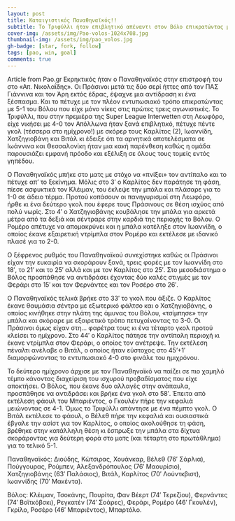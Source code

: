 ```yaml
---
layout: post
title: Καταιγιστικός Παναθηναϊκός!!
subtitle: Το Τριφύλλι ήταν επιβλητικό απέναντι στον Βόλο επικρατώντας με 5-1
cover-img: /assets/img/Pao-volos-1024x708.jpg
thumbnail-img: /assets/img/pao_volos.jpg
gh-badge: [star, fork, follow]
tags: [pao, win, goal]
comments: true
---
```

Article from Pao.gr 
Εκρηκτικός ήταν ο Παναθηναϊκός στην επιστροφή του στο «Απ. Νικολαΐδης». Οι Πράσινοι μετά τις δύο σερί ήττες από τον ΠΑΣ Γιάννινα και τον Άρη εκτός έδρας, έψαχνε μια αντίδραση κι ένα ξέσπασμα. Και το πέτυχε με τον πλέον εντυπωσιακό τρόπο επικρατώντας με 5-1 του Βόλου που είχε μόνο νίκες στις πρώτες τρεις αγωνιστικές. Το Τριφύλλι, που στην πρεμιέρα της Super League Interwetten στη Λεωφόρο, είχε νικήσει με 4-0 τον Απόλλωνα ήταν ξανά επιβλητικό, πέτυχε πέντε γκολ (τέσσερα στο ημίχρονο!) με σκόρερ τους Καρλίτος (2), Ιωαννίδη, Χατζηγιοβάνη και Βιτάλ κι έδειξε ότι τα αρνητικά αποτελέσματα σε Ιωάννινα και Θεσσαλονίκη ήταν μια κακή παρένθεση καθώς η ομάδα παρουσιάζει εμφανή πρόοδο και εξέλιξη σε όλους τους τομείς εντός γηπέδου.

Ο Παναθηναϊκός μπήκε στο ματς με στόχο να «πνίξει» τον αντίπαλο και το πέτυχε απ’ το ξεκίνημα. Μόλις στο 3′ ο Καρλίτος δεν παράτησε τη φάση, πίεσε ασφυκτικά τον Κλέιμαν, του έκλεψε την μπάλα και πλάσαρε για το 1-0 σε άδειο τέρμα.  Προτού κοπάσουν οι πανηγυρισμοί στη Λεωφόρο, ήρθε κι ένα δεύτερο γκολ που έφερε τους Πράσινους σε θέση ισχύος από πολύ νωρίς. Στο 4′ ο Χατζηγιοβάνης κουβάλησε την μπάλα για αρκετά μέτρα από τα δεξιά και σέντραρε στην καρδιά της περιοχής το Βόλου. Ο Ρομέρο απέτυχε να απομακρύνει και η μπάλα κατέληξε στον Ιωαννίδη, ο οποίος έκανε εξαιρετική ντρίμπλα στον Ρομέρο και εκτέλεσε με ιδανικό πλασέ για το 2-0.

Ο ξέφρενος ρυθμός του Παναθηναϊκού συνεχίστηκε καθώς οι Πράσινοι είχαν την ευκαιρία να σκοράρουν ξανά, τρεις φορές με τον Ιωαννίδη στο 18′, το 21′ και το 25′ αλλά και με τον Καρλίτος στο 25′. Στο μεσοδιάστημα ο Βόλος προσπάθησε να αντιδράσει έχοντας δύο καλές στιγμές με τον Φεράρι στο 15′ και τον Φερνάντες και τον Ροσέρο στο 26′.

Ο Παναθηναϊκός τελικά βρήκε στο 33′ το γκολ που άξιζε. Ο Καρλίτος έκανε θαυμάσια σέντρα με εξωτερικό φάλτσο και ο Χατζηγιοβάνης, ο οποίος κινήθηκε στην πλάτη της άμυνας του Βόλου, «τσίμπησε» την μπάλα και σκόραρε με εξαιρετικό τρόπο πετυχαίνοντας το 3-0. Οι Πράσινοι όμως είχαν στη… φαρέτρα τους κι ένα τέταρτο γκολ προτού κλείσει το ημίχρονο. Στο 44′ ο Καρλίτος πάτησε την αντίπαλη περιοχή κι έκανε ντρίμπλα στον Φεράρι, ο οποίος τον ανέτρεψε. Την εκτέλεση πέναλτι ανέλαβε ο Βιτάλ, ο οποίος ήταν εύστοχος στο 45’+1′ διαμορφώνοντας το εντυπωσιακό 4-0 στο φινάλε του ημιχρόνου.

Το δεύτερο ημίχρονο άρχισε με τον Παναθηναϊκό να παίζει σε πιο χαμηλό τέμπο κάνοντας διαχείριση του ισχυρού προβαδίσματος που είχε αποκτήσει. Ο Βόλος, που έκανε δυο αλλαγές στην ανάπαυλα, προσπάθησε να αντιδράσει και βρήκε ένα γκολ στο 58′. Έπειτα από εκτέλεση φάουλ του Μπαριέντος, ο Γκουλέν πήρε την κεφαλιά μειώνοντας σε 4-1. Όμως το Τριφύλλι απάντησε με ένα πέμπτο γκολ. Ο Βιτάλ εκτέλεσε το φάουλ, ο Βέλεθ πήρε την κεφαλιά και ουσιαστικά έβγαλε την ασίστ για τον Καρλίτος, ο οποίος ακολούθησε τη φάση, βρέθηκε στην κατάλληλη θέση κι έσπρωξε την μπάλα στα δίχτυα σκοράροντας για δεύτερη φορά στο ματς (και τέταρτη στο πρωτάθλημα) για το τελικό 5-1.

Παναθηναϊκός: Διούδης, Κώτσιρας, Χουάνκαρ, Βέλεθ (76′ Σάρλια), Πούγγουρας, Ρούμπεν, Αλεξανδρόπουλος (76′ Μαουρίσιο), Χατζηγιοβάνης (63′ Παλάσιος), Βιτάλ, Καρλίτος (70′ Λούντκβιστ), Ιωαννίδης (70′ Μακέντα).

Βόλος: Κλέιμαν, Τσοκάνης, Πουρίτα, Φαν Βέερτ (74′ Τερεζίου), Φερνάντες (74′ Βοϊτκόβσκι), Ρεγκατέν (74′ Σοάρες), Φεράρι, Ρομέρο (46′ Γκουλέν), Γκρίλο, Ροσέρο (46′ Μπαριέντος), Μπαρτόλο.
